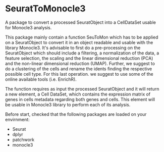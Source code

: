 # SeuratToMonocle3
A package to convert a processed SeuratObject into a CellDataSet usable for Monocle3 analysis.

This package mainly contain a function SeuToMon which has to be applied on a SeuratObject to convert it in an object readable and usable with the library Monocle3.
It's advisable to first do a pre-processing on the SeuratObject which should include a filtering, a normalization of the data, a feature selection, the scaling and the linear dimensional reduction (PCA) and the non-linear dimensional reduction (UMAP).
Further, we suggest to do a clustering of the cells and rename the idents finding the respective possible cell type. For this last operation. we suggest to use some of the online available tools (i.e. EnrichR).

The function requires as input the processed SeuratObject and it will return a new element, a Cell DataSet, which contains the expression matrix of genes in cells metadata regarding both genes and cells.
This element will be usable in Monocle3 library to perform each of its analysis.

Before start, checked that the following packages are loaded on your envirnment:
* Seurat
* dplyr
* patchwork
* monocle3
